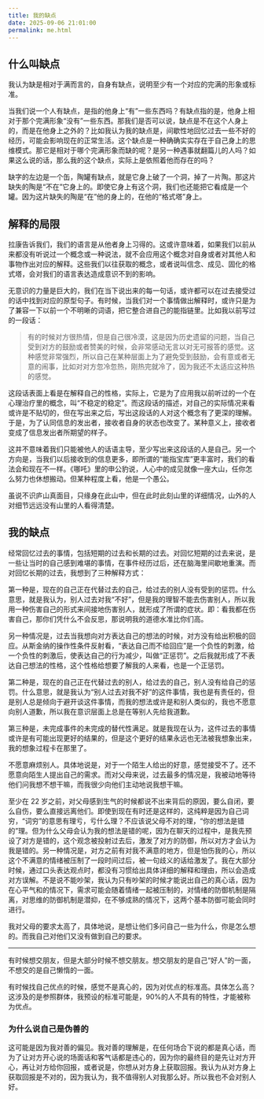 ```yaml
---
title: 我的缺点
date: 2025-09-06 21:01:00
permalink: me.html
---
```


## 什么叫缺点

我认为缺是相对于满而言的，自身有缺点，说明至少有一个对应的完满的形象或标准。

当我们说一个人有缺点，是指的他身上“有”一些东西吗？有缺点指的是，他身上相对于那个完满形象“没有”一些东西。那我们是否可以说，缺点是不在这个人身上的，而是在他身上之外的？比如我认为我的缺点是，间歇性地回忆过去一些不好的经历，可能会影响现在的正常生活。这个缺点是一种确确实实存在于自己身上的思维模式。那它是相对于哪个完满形象而缺的呢？是另一种遇事就翻篇儿的人吗？如果这么说的话，那么我的这个缺点，实际上是依照着他而存在的吗？

缺字的左边是一个缶，陶罐有缺点，就是它身上破了一个洞，掉了一片陶。那这片缺失的陶是“不在”它身上的。即使它身上有这个洞，我们也还能把它看成是一个罐。因为这片缺失的陶是“在”他的身上的，在他的“格式塔”身上。

## 解释的局限

拉康告诉我们，我们的语言是从他者身上习得的。这或许意味着，如果我们以前从来都没有听说过一个概念或一种说法，就不会应用这个概念对自身或者对其他人和事物作出对应的解释。这些我们以往获取的概念，或者说叫信念、成见、固化的格式塔，会对我们的语言表达造成意识不到的影响。

无意识的力量是巨大的，我们在当下说出来的每一句话，或许都可以在过去接受过的话中找到对应的原型句子。有时候，当我们对一个事情做出解释时，或许只是为了兼容一下以前一个不明晰的词语，把它整合进自己的能指链里。比如我以前写过的一段话：

> 有的时候对方很热情，但是自己很冷漠，这是因为历史遗留的问题，当自己受到对方的鼓励或者赞美的时候，会非常感动无言以对无可报答的感觉。这种感觉非常强烈，所以自己在某种层面上为了避免受到鼓励，会有意或者无意的闹事，比如对对方忽冷忽热，刚热完就冷了，因为我还不太适应这种热的感觉。

这段话表面上看是在解释自己的性格，实际上，它是为了应用我以前听过的一个在心理治疗里的概念，叫“不稳定的稳定”。而这段话的描述，对自己的实际情况来看或许是不贴切的，但在写出来之后，写出这段话的人对这个概念有了更深的理解。于是，为了认同信息的发出者，接收者自身的状态也改变了。某种意义上，接收者变成了信息发出者所期望的样子。

这并不意味着我们只能被他人的话语主导，至少写出来这段话的人是自己。另一个方向是，当我们以后接收到的信息更多，即所谓的“能指宝库”更丰富时，我们的看法会和现在不一样。《哪吒》里的申公豹说，人心中的成见就像一座大山，任你怎么努力也休想搬动。但某种程度上看，他是一个愚公。

虽说不识庐山真面目，只缘身在此山中，但在此时此刻山里的详细情况，山外的人对细节远远没有山里的人看得清楚。

## 我的缺点

经常回忆过去的事情，包括短期的过去和长期的过去。对回忆短期的过去来说，是一些让当时的自己感到难堪的事情，在事件经历过后，还在脑海里间歇地重演。而对回忆长期的过去，我想到了三种解释方式：

第一种是，现在的自己正在代替过去的自己，给过去的别人没有受到的惩罚。什么意思，就是我认为，别人过去对我“不好”，但是我的理智不能去伤害别人，所以我用一种伤害自己的形式来间接地伤害别人，就形成了所谓的症状。即：看我都在伤害自己，那你们凭什么不会反思，那说明我的道德水准比你们高。

另一种情况是，过去当我想向对方表达自己的想法的时候，对方没有给出积极的回应。从斯金纳的操作性条件反射看，“表达自己而不给回应”是一个负性的刺激，给一个负性的刺激后，使表达自己的行为减少，叫做“正惩罚”。之后我就形成了不表达自己想法的性格，这个性格给想要了解我的人来看，也是一个正惩罚。

第二种是，现在的自己正在代替过去的别人，给过去的自己，别人没有给自己的惩罚。什么意思，就是我认为“别人过去对我不好”的这件事情，我也是有责任的，但是别人总是倾向于避开谈这件事情，而我的想法或许是和别人类似的，我也不愿意向别人道歉，所以我在意识层面上总是在等别人先给我道歉。

第三种是，未完成事件的未完成的替代性满足。就是我现在认为，这件过去的事情或许是有可能出现更好的结果的，但是这个更好的结果永远也无法被我想象出来，我的想象过程卡在那里了。

不愿意麻烦别人。具体地说是，对于一个陌生人给出的好意，感觉接受不了。还不愿意向陌生人提出自己的需求。而对父母来说，过去最多的情况是，我被动地等待他们问我想不想干嘛，而我很少向他们主动地说我想干嘛。

至少在 22 岁之前，对父母感到生气的时候都说不出来背后的原因，要么自闭，要么自伤，要么直接远离他们。即使到现在有时还是这样的，这纯粹是因为自己词穷，“词穷”的意思有理亏，亏什么理？不应该说父母不对的理，“你的想法是错的”理。但为什么父母会认为我的想法是错的呢，因为在聊天的过程中，是我先预设了对方是错的，这个观念被投射过去后，激发了对方的防御，所以对方才会认为我是错的。另一种情况是，对方之前有对我不满意的地方，但是怕伤我的心，所以这个不满意的情绪被压制了一段时间过后，被一句歧义的话给激发了。我在大部分时候，通过口头表达观点时，都没有习惯给出具体详细的解释和理由，所以会造成对方误解。不是说不能吵架，我认为只有吵架的时候才能说出自己的真心话，因为在心平气和的情况下，需求可能会随着情绪一起被压制的，对情绪的防御机制是隔离，对思维的防御机制是潜抑，在不够成熟的情况下，这两个基本防御可能会同时进行。

我对父母的要求太高了，具体地说，是想让他们多问自己一些为什么，你是怎么想的。而我自己对他们又没有做到自己的要求。

---

有时候想交朋友，但是大部分时候不想交朋友。想交朋友的是自己“好人”的一面，不想交的是自己懒惰的一面。

有时候找自己优点的时候，感觉不是真心的，因为对优点的标准高。具体怎么高？这涉及的是参照群体，我预设的标准可能是，90%的人不具有的特性，才能被称为优点。

### 为什么说自己是伪善的

这可能是因为我对善的偏见。我对善的理解是，在任何场合下说的都是真心话，而为了让对方开心说的场面话和客气话都是违心的，因为你的最终目的是先让对方开心，再让对方给你回报，或者说是，你想从对方身上获取回报。我认为从对方身上获取回报是不对的，因为我认为，我不值得别人对我那么好。所以我也不会对别人好。